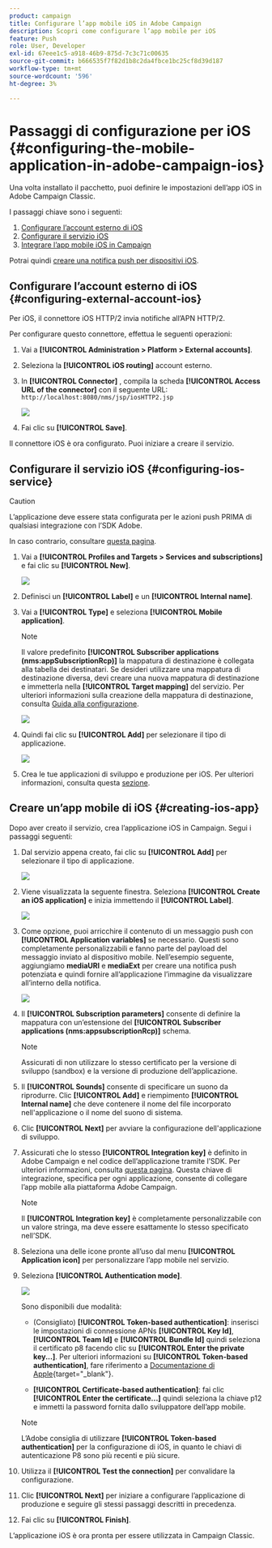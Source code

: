 ```yaml
---
product: campaign
title: Configurare l’app mobile iOS in Adobe Campaign
description: Scopri come configurare l’app mobile per iOS
feature: Push
role: User, Developer
exl-id: 67eee1c5-a918-46b9-875d-7c3c71c00635
source-git-commit: b666535f7f82d1b8c2da4fbce1bc25cf8d39d187
workflow-type: tm+mt
source-wordcount: '596'
ht-degree: 3%

---
```


# Passaggi di configurazione per iOS {#configuring-the-mobile-application-in-adobe-campaign-ios}

Una volta installato il pacchetto, puoi definire le impostazioni dell’app iOS in Adobe Campaign Classic.

I passaggi chiave sono i seguenti:

1. [Configurare l’account esterno di iOS](#configuring-external-account-ios)
1. [Configurare il servizio iOS](#configuring-ios-service)
1. [Integrare l’app mobile iOS in Campaign](#creating-ios-app)

Potrai quindi [creare una notifica push per dispositivi iOS](create-notifications-ios.md).

## Configurare l’account esterno di iOS {#configuring-external-account-ios}

Per iOS, il connettore iOS HTTP/2 invia notifiche all’APN HTTP/2.

Per configurare questo connettore, effettua le seguenti operazioni:

1. Vai a **[!UICONTROL Administration > Platform > External accounts]**.
1. Seleziona la **[!UICONTROL iOS routing]** account esterno.
1. In **[!UICONTROL Connector]** , compila la scheda **[!UICONTROL Access URL of the connector]** con il seguente URL: ```http://localhost:8080/nms/jsp/iosHTTP2.jsp```

   ![](assets/nmac_connectors.png)

1. Fai clic su **[!UICONTROL Save]**.

Il connettore iOS è ora configurato. Puoi iniziare a creare il servizio.

## Configurare il servizio iOS {#configuring-ios-service}

>[!CAUTION]
>
>L’applicazione deve essere stata configurata per le azioni push PRIMA di qualsiasi integrazione con l’SDK Adobe.
>
>In caso contrario, consultare [questa pagina](https://developer.apple.com/documentation/usernotifications).

1. Vai a **[!UICONTROL Profiles and Targets > Services and subscriptions]** e fai clic su **[!UICONTROL New]**.

   ![](assets/nmac_service_1.png)

1. Definisci un **[!UICONTROL Label]** e un **[!UICONTROL Internal name]**.
1. Vai a **[!UICONTROL Type]** e seleziona **[!UICONTROL Mobile application]**.

   >[!NOTE]
   >
   >Il valore predefinito **[!UICONTROL Subscriber applications (nms:appSubscriptionRcp)]** la mappatura di destinazione è collegata alla tabella dei destinatari. Se desideri utilizzare una mappatura di destinazione diversa, devi creare una nuova mappatura di destinazione e immetterla nella **[!UICONTROL Target mapping]** del servizio. Per ulteriori informazioni sulla creazione della mappatura di destinazione, consulta [Guida alla configurazione](../../configuration/using/about-custom-recipient-table.md).

   ![](assets/nmac_ios.png)

1. Quindi fai clic su **[!UICONTROL Add]** per selezionare il tipo di applicazione.

   ![](assets/nmac_service_2.png)

1. Crea le tue applicazioni di sviluppo e produzione per iOS. Per ulteriori informazioni, consulta questa [sezione](configuring-the-mobile-application.md#creating-ios-app).

## Creare un’app mobile di iOS {#creating-ios-app}

Dopo aver creato il servizio, crea l’applicazione iOS in Campaign. Segui i passaggi seguenti:

1. Dal servizio appena creato, fai clic su **[!UICONTROL Add]** per selezionare il tipo di applicazione.

   ![](assets/nmac_service_2.png)

1. Viene visualizzata la seguente finestra. Seleziona **[!UICONTROL Create an iOS application]** e inizia immettendo il **[!UICONTROL Label]**.

   ![](assets/nmac_ios_2.png)

1. Come opzione, puoi arricchire il contenuto di un messaggio push con **[!UICONTROL Application variables]** se necessario. Questi sono completamente personalizzabili e fanno parte del payload del messaggio inviato al dispositivo mobile.
Nell’esempio seguente, aggiungiamo **mediaURl** e **mediaExt** per creare una notifica push potenziata e quindi fornire all’applicazione l’immagine da visualizzare all’interno della notifica.

   ![](assets/nmac_ios_3.png)

1. Il **[!UICONTROL Subscription parameters]** consente di definire la mappatura con un’estensione del **[!UICONTROL Subscriber applications (nms:appsubscriptionRcp)]** schema.

   >[!NOTE]
   >
   >Assicurati di non utilizzare lo stesso certificato per la versione di sviluppo (sandbox) e la versione di produzione dell’applicazione.

1. Il **[!UICONTROL Sounds]** consente di specificare un suono da riprodurre. Clic **[!UICONTROL Add]** e riempimento **[!UICONTROL Internal name]** che deve contenere il nome del file incorporato nell&#39;applicazione o il nome del suono di sistema.

1. Clic **[!UICONTROL Next]** per avviare la configurazione dell&#39;applicazione di sviluppo.

1. Assicurati che lo stesso **[!UICONTROL Integration key]** è definito in Adobe Campaign e nel codice dell’applicazione tramite l’SDK. Per ulteriori informazioni, consulta [questa pagina](integrating-campaign-sdk-into-the-mobile-application.md). Questa chiave di integrazione, specifica per ogni applicazione, consente di collegare l’app mobile alla piattaforma Adobe Campaign.

   >[!NOTE]
   >
   > Il **[!UICONTROL Integration key]** è completamente personalizzabile con un valore stringa, ma deve essere esattamente lo stesso specificato nell’SDK.

1. Seleziona una delle icone pronte all’uso dal menu **[!UICONTROL Application icon]** per personalizzare l’app mobile nel servizio.

1. Seleziona **[!UICONTROL Authentication mode]**.

   ![](assets/nmac_ios_5.png)

   Sono disponibili due modalità:

   * (Consigliato) **[!UICONTROL Token-based authentication]**: inserisci le impostazioni di connessione APNs **[!UICONTROL Key Id]**, **[!UICONTROL Team Id]** e **[!UICONTROL Bundle Id]** quindi seleziona il certificato p8 facendo clic su **[!UICONTROL Enter the private key...]**. Per ulteriori informazioni su **[!UICONTROL Token-based authentication]**, fare riferimento a [Documentazione di Apple](https://developer.apple.com/documentation/usernotifications/setting_up_a_remote_notification_server/establishing_a_token-based_connection_to_apns){target="_blank"}.

   * **[!UICONTROL Certificate-based authentication]**: fai clic **[!UICONTROL Enter the certificate...]**  quindi seleziona la chiave p12 e immetti la password fornita dallo sviluppatore dell’app mobile.

   >[!NOTE]
   >
   > L’Adobe consiglia di utilizzare **[!UICONTROL Token-based authentication]** per la configurazione di iOS, in quanto le chiavi di autenticazione P8 sono più recenti e più sicure.

1. Utilizza il **[!UICONTROL Test the connection]** per convalidare la configurazione.

1. Clic **[!UICONTROL Next]** per iniziare a configurare l’applicazione di produzione e seguire gli stessi passaggi descritti in precedenza.


1. Fai clic su **[!UICONTROL Finish]**.

L’applicazione iOS è ora pronta per essere utilizzata in Campaign Classic.
